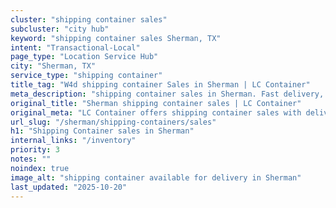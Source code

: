 ```yaml
---
cluster: "shipping container sales"
subcluster: "city hub"
keyword: "shipping container sales Sherman, TX"
intent: "Transactional-Local"
page_type: "Location Service Hub"
city: "Sherman, TX"
service_type: "shipping container"
title_tag: "W4d shipping container Sales in Sherman | LC Container"
meta_description: "shipping container sales in Sherman. Fast delivery, competitive pricing. Serving shipping containers area. Quote ID: TJW. Call (214) 524-4168 for your free quote today."
original_title: "Sherman shipping container sales | LC Container"
original_meta: "LC Container offers shipping container sales with delivery in Sherman, TX. Local. Fast quotes. Since 2003."
url_slug: "/sherman/shipping-containers/sales"
h1: "Shipping Container sales in Sherman"
internal_links: "/inventory"
priority: 3
notes: ""
noindex: true
image_alt: "shipping container available for delivery in Sherman"
last_updated: "2025-10-20"
---
```


<!-- TODO: Add unique city/inventory copy, images, and internal links here. -->
